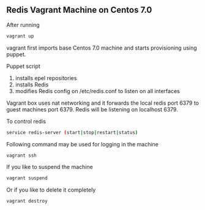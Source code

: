 ## Redis Vagrant Machine on Centos 7.0 

After running 

```bash
vagrant up
```

vagrant first imports base Centos 7.0 machine and starts provisioning using puppet.

Puppet script 

1. installs epel repositories 
2. installs Redis
3. modifies Redis config on /etc/redis.conf to listen on all interfaces

Vagrant box uses nat networking and it forwards the local redis port 6379 to guest machines port 6379.
Redis will be listening on localhost 6379.

To control redis
```bash
service redis-server (start|stop|restart|status)
```

Following command may be used for logging in the machine
```bash
vagrant ssh
```

If you like to suspend the machine
```bash
vagrant suspend
```

Or if you like to delete it completely
```bash
vagrant destroy
```

